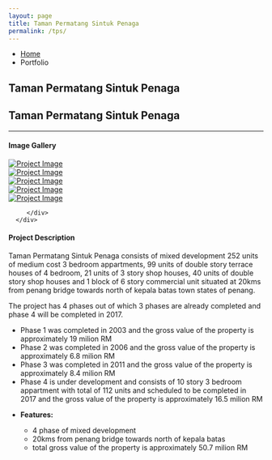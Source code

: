 ```yaml
---
layout: page
title: Taman Permatang Sintuk Penaga
permalink: /tps/
---
```


<section class="page-header">
   <div class="container">
      <div class="row">
         <div class="col-md-12">
            <ul class="breadcrumb">
               <li><a href="#">Home</a></li>
               <li class="active">Portfolio</li>
            </ul>
         </div>
      </div>
      <div class="row">
         <div class="col-md-12">
            <h1>Taman Permatang Sintuk Penaga</h1>
         </div>
      </div>
   </div>
</section>
<div class="container">
<div class="row">
   <div class="col-md-12">
      <div class="portfolio-title">
         <div class="row">
            <div class="portfolio-nav-all col-md-1">
               <a href='{{ site.baseurl }}portfolio' data-tooltip data-original-title="Back to Projects Page"><i class="fa fa-th"></i></a>
            </div>
            <div class="col-md-10 center">
               <h2 class="mb-none heading-primary"><strong>Taman Permatang Sintuk Penaga</strong></h2>
            </div>
         </div>
      </div>
      <hr class="tall">
   </div>
</div>
<div class="row">
   <div class="col-md-4">
      <h4 class="center heading-primary">Image Gallery</h4>
      <div class="lightbox" data-plugin-options='{"delegate": "a", "type": "image", "gallery": {"enabled": true}, "mainClass": "mfp-with-zoom", "zoom": {"enabled": true, "duration": 300}}'>
         <div class="owl-carousel stage-margin" data-plugin-options='{"items": 1, "margin": 10, "loop": false, "nav": true, "dots": false, "stagePadding": 40}'>
            <div>
               <a class="img-thumbnail img-thumbnail-hover-icon mb-xs mr-xs" href="{{ site.baseurl }}/asset/images/tpi/Taman_Perai_Indah_2.jpg">
               <img class="img-responsive" src="{{ site.baseurl }}/asset/images/tpi/Taman_Perai_Indah_1.jpg" alt="Project Image">
               </a>
            </div>
            <div>
               <a class="img-thumbnail img-thumbnail-hover-icon mb-xs mr-xs" href="{{ site.baseurl }}/asset/images/tpi/Taman_Perai_Indah_3.jpg">
               <img class="img-responsive" src="{{ site.baseurl }}/asset/images/tpi/Taman_Perai_Indah_3.jpg" alt="Project Image">
               </a>
            </div>
            <div>
               <a class="img-thumbnail img-thumbnail-hover-icon mb-xs mr-xs" href="{{ site.baseurl }}/asset/images/tpi/Taman_Perai_Indah_3.jpg">
               <img class="img-responsive" src="{{ site.baseurl }}/asset/images/tpi/Taman_Perai_Indah_4.jpg" alt="Project Image">
               </a>
            </div>
            <div>
               <a class="img-thumbnail img-thumbnail-hover-icon mb-xs mr-xs" href="{{ site.baseurl }}/asset/images/tpi/Taman_Perai_Indah_4.jpg">
               <img class="img-responsive" src="{{ site.baseurl }}/asset/images/tpi/Taman_Perai_Indah_4.jpg" alt="Project Image">
               </a>
            </div>
            <div>
               <a class="img-thumbnail img-thumbnail-hover-icon mb-xs mr-xs" href="{{ site.baseurl }}/asset/images/tpi/Taman_Perai_Indah_5.jpg">
               <img class="img-responsive" src="{{ site.baseurl }}/asset/images/tpi/Taman_Perai_Indah_5.jpg" alt="Project Image">
               </a>
            </div>


         </div>
      </div>
   </div>
   <div class="col-md-8">
      <h4 class="heading-primary">Project <strong>Description</strong></h4>
      <p class="mt-xlg">Taman Permatang Sintuk Penaga consists of mixed development 252 units of medium cost 3 bedroom appartments, 99 units of double story terrace houses of 4 bedroom, 21 units of 3 story shop houses, 40 units of double story shop houses and 1 block of 6 story commercial unit situated at 20kms from penang bridge towards north of kepala batas town states of penang.</p>
      <p class="mt-xlg">The project has 4 phases out of which 3 phases are already completed and phase 4 will be completed in 2017.</p>
      <ul class="list list-icons list-icons-lg">
         <li><i class="fa fa-check"></i> Phase 1 was completed in 2003 and the gross value of the property is approximately 19 milion RM</li>
         <li><i class="fa fa-check"></i> Phase 2 was completed in 2006 and the gross value of the property is approximately 6.8 milion RM</li>
         <li><i class="fa fa-check"></i> Phase 3 was completed in 2011 and the gross value of the property is approximately 8.4 milion RM</li>
         <li><i class="fa fa-check"></i> Phase 4 is under development and consists of 10 story 3 bedroom appartment with total of 112 units and scheduled to be completed in 2017 and the gross value of the property is approximately 16.5 milion RM</li>
      </ul>
      <ul class="portfolio-details">
         <li>
            <p><strong>Features:</strong></p>
            <ul class="list list-inline list-icons">
               <li><i class="fa fa-check-circle"></i> 4 phase of mixed development </li>
               <li><i class="fa fa-check-circle"></i> 20kms from penang bridge towards north of kepala batas</li>
               <li><i class="fa fa-check-circle"></i> total gross value of the property is approximately 50.7 milion RM</li>
            </ul>
         </li>
      </ul>
   </div>
</div>
